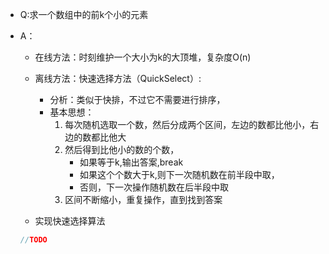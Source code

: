 - Q:求一个数组中的前k个小的元素
- A：
    
    - 在线方法：时刻维护一个大小为k的大顶堆，复杂度O(n)
    - 离线方法：快速选择方法（QuickSelect）:
        
        * 分析：类似于快排，不过它不需要进行排序，
        * 基本思想：
            1. 每次随机选取一个数，然后分成两个区间，左边的数都比他小，右边的数都比他大
            2. 然后得到比他小的数的个数，
                * 如果等于k,输出答案,break
                * 如果这个个数大于k,则下一次随机数在前半段中取，
                * 否则，下一次操作随机数在后半段中取
            3. 区间不断缩小，重复操作，直到找到答案
    - 实现快速选择算法
    ```java
    //TODO
    ```
        